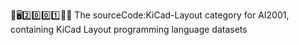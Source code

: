 🧠️🖥️2️⃣️0️⃣️0️⃣️1️⃣️💾️📜️ The sourceCode:KiCad-Layout category for AI2001, containing KiCad Layout programming language datasets
